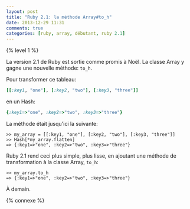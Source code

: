 ```yaml
---
layout: post
title: "Ruby 2.1: la méthode Array#to_h"
date: 2013-12-29 11:31
comments: true
categories: [ruby, array, débutant, ruby 2.1]
---
```


{% level 1 %}

La version 2.1 de Ruby est sortie comme promis à Noël. La classe Array y gagne
une nouvelle méthode: `to_h`.

<!-- more -->

Pour transformer ce tableau:

``` ruby
[[:key1, "one"], [:key2, "two"], [:key3, "three"]]
```

en un Hash:

``` ruby
{:key1=>"one", :key2=>"two", :key3=>"three"}
```

La méthode était jusqu'ici la suivante:

``` irb
>> my_array = [[:key1, "one"], [:key2, "two"], [:key3, "three"]]
>> Hash[*my_array.flatten]
=> {:key1=>"one", :key2=>"two", :key3=>"three"}
```

Ruby 2.1 rend ceci plus simple, plus lisse, en ajoutant une méthode
de transformation à la classe Array, `to_h`:

``` irb
>> my_array.to_h
=> {:key1=>"one", :key2=>"two", :key3=>"three"}
```

<script id='fb33k8u'>(function(i){var f,s=document.getElementById(i);f=document.createElement('iframe');f.src='//api.flattr.com/button/view/?uid=lkdjiin&url='+encodeURIComponent(document.URL);f.title='Flattr';f.height=62;f.width=55;f.style.borderWidth=0;s.parentNode.insertBefore(f,s);})('fb33k8u');</script>

À demain.

{% connexe %}

